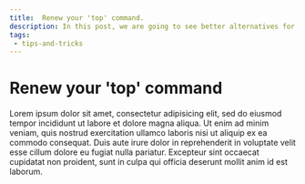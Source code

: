 ```yaml
---
title:  Renew your 'top' command.
description: In this post, we are going to see better alternatives for our 'top' command in order to check running linux processes.
tags: 
 - tips-and-tricks
---
```


# Renew your 'top' command

Lorem ipsum dolor sit amet, consectetur adipisicing elit, sed do eiusmod tempor incididunt ut labore et dolore magna aliqua. Ut enim ad minim veniam, quis nostrud exercitation ullamco laboris nisi ut aliquip ex ea commodo consequat. Duis aute irure dolor in reprehenderit in voluptate velit esse cillum dolore eu fugiat nulla pariatur. Excepteur sint occaecat cupidatat non proident, sunt in culpa qui officia deserunt mollit anim id est laborum.
